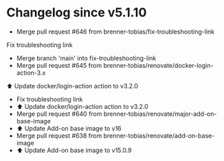 # Changelog since v5.1.10
- Merge pull request #646 from brenner-tobias/fix-troubleshooting-link

Fix troubleshooting link 
- Merge branch 'main' into fix-troubleshooting-link 
- Merge pull request #645 from brenner-tobias/renovate/docker-login-action-3.x

⬆️ Update docker/login-action action to v3.2.0 
- Fix troubleshooting link 
- ⬆️ Update docker/login-action action to v3.2.0 
- Merge pull request #640 from brenner-tobias/renovate/major-add-on-base-image 
- ⬆️ Update Add-on base image to v16 
- Merge pull request #638 from brenner-tobias/renovate/add-on-base-image 
- ⬆️ Update Add-on base image to v15.0.9 
